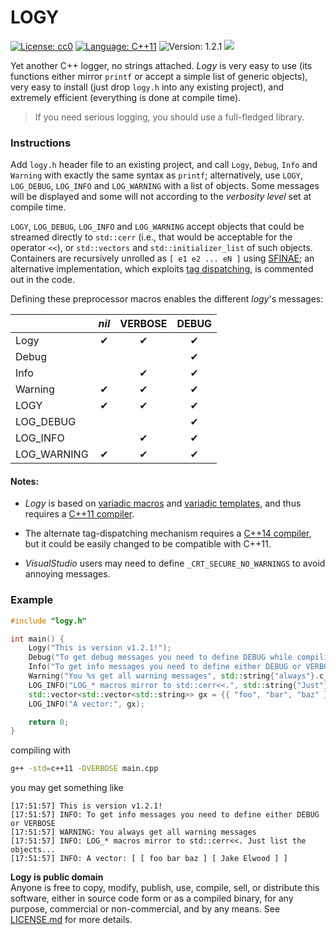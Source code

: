 LOGY
====

[![License: cc0](https://img.shields.io/badge/license-cc0-brightgreen.svg)](http://creativecommons.org/publicdomain/zero/1.0/)
[![Language: C++11](https://img.shields.io/badge/language-C%2B%2B11-blue.svg)](https://en.wikipedia.org/wiki/C%2B%2B11)
![Version: 1.2.1](https://img.shields.io/badge/version-1.2.1-lightgrey.svg)
![](https://www.google-analytics.com/collect?v=1&t=pageview&tid=UA-28094298-5&cid=4f34399f-f437-4f67-9390-61c649f9b8b2&dp=1)

Yet another C++ logger, no strings attached. *Logy* is very easy to use (its functions either mirror `printf` or accept a simple list of generic objects), very easy to install (just drop `logy.h` into any existing project), and extremely efficient (everything is done at compile time).

> If you need serious logging, you should use a full-fledged library.

### Instructions

Add `logy.h` header file to an existing project, and call `Logy`, `Debug`, `Info` and `Warning` with exactly the same syntax as `printf`; alternatively, use `LOGY`, `LOG_DEBUG`, `LOG_INFO` and `LOG_WARNING` with a list of objects. Some messages will be displayed and some will not according to the *verbosity level* set at compile time. 

`LOGY`, `LOG_DEBUG`, `LOG_INFO` and `LOG_WARNING` accept objects that could be streamed directly to `std::cerr` (i.e., that would be acceptable for the operator `<<`), or `std::vectors` and `std::initializer_list` of such objects. Containers are recursively unrolled as `[ e1 e2 ... eN ]` using [SFINAE](https://en.wikibooks.org/wiki/More_C%2B%2B_Idioms/SFINAE); an alternative implementation, which exploits [tag dispatching](https://en.wikibooks.org/wiki/More_C%2B%2B_Idioms/Tag_Dispatching), is commented out in the code.

Defining these preprocessor macros enables the different *logy*'s messages:

|  | *nil* | VERBOSE | DEBUG |
|---------|:-----:|:-------:|:-----:|
|Logy | ✔ | ✔ | ✔ |
|Debug | | |   ✔   |
|Info | | ✔ | ✔ |
|Warning | ✔ | ✔ | ✔ |
|LOGY | ✔ | ✔ | ✔ |
|LOG_DEBUG | | | ✔ |
|LOG_INFO | | ✔ | ✔ |
|LOG_WARNING | ✔ | ✔ | ✔ |

#### Notes:

* *Logy* is based on [variadic macros](http://en.cppreference.com/w/cpp/preprocessor/replace) and [variadic templates](https://en.cppreference.com/w/cpp/language/parameter_pack), and thus requires a [C++11 compiler](https://en.cppreference.com/w/cpp/compiler_support).

* The alternate tag-dispatching mechanism requires a [C++14 compiler](https://en.cppreference.com/w/cpp/compiler_support), but it could be easily changed to be compatible with C++11.

* *VisualStudio* users may need to define `_CRT_SECURE_NO_WARNINGS` to avoid annoying messages.

### Example

```c++
#include "logy.h"

int main() {
    Logy("This is version v1.2.1!");
    Debug("To get debug messages you need to define DEBUG while compiling");
    Info("To get info messages you need to define either DEBUG or VERBOSE");
    Warning("You %s get all warning messages", std::string{"always"}.c_str());
    LOG_INFO("LOG_* macros mirror to std::cerr<<.", std::string{"Just"}, "list the objects...");
    std::vector<std::vector<std::string>> gx = {{ "foo", "bar", "baz" }, { "Jake", "Elwood" }};
    LOG_INFO("A vector:", gx);

    return 0;
}
```

compiling with 

```sh
g++ -std=c++11 -DVERBOSE main.cpp
```

you may get something like

```
[17:51:57] This is version v1.2.1!
[17:51:57] INFO: To get info messages you need to define either DEBUG or VERBOSE
[17:51:57] WARNING: You always get all warning messages
[17:51:57] INFO: LOG_* macros mirror to std::cerr<<. Just list the objects...
[17:51:57] INFO: A vector: [ [ foo bar baz ] [ Jake Elwood ] ]
```

**Logy is public domain**  
Anyone is free to copy, modify, publish, use, compile, sell, or distribute this software, either in source code form or as a compiled binary, for any purpose, commercial or non-commercial, and by any means. See [LICENSE.md](/LICENSE.md) for more details.
